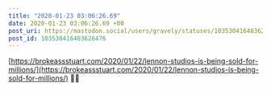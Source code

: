 ```yaml
---
title: "2020-01-23 03:06:26.69"
date: 2020-01-23 03:06:26.69 +00
post_uri: https://mastodon.social/users/gravely/statuses/103530416483626476
post_id: 103530416483626476
---
```

[https://brokeassstuart.com/2020/01/22/lennon-studios-is-being-sold-for-millions/](https://brokeassstuart.com/2020/01/22/lennon-studios-is-being-sold-for-millions/) 👎🏼


